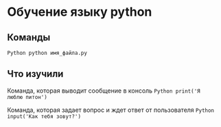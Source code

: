 # Обучение языку python
## Команды

<code>Python
    python имя_файла.py
</code>

## Что изучили

Команда, которая выводит сообщение в консоль
<code>Python
    print('Я люблю питон')
</code>

Команда, которая задает вопрос и ждет ответ от пользователя
<code>Python
    input('Как тебя зовут?')
</code>
